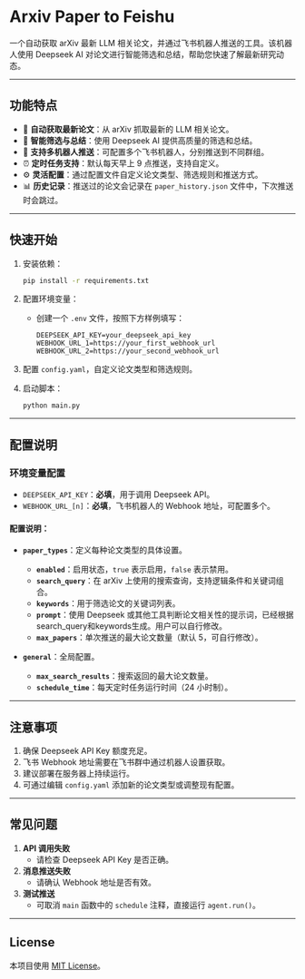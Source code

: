 # Arxiv Paper to Feishu

一个自动获取 arXiv 最新 LLM 相关论文，并通过飞书机器人推送的工具。该机器人使用 Deepseek AI 对论文进行智能筛选和总结，帮助您快速了解最新研究动态。

---

## 功能特点

- 🤖 **自动获取最新论文**：从 arXiv 抓取最新的 LLM 相关论文。
- 🧠 **智能筛选与总结**：使用 Deepseek AI 提供高质量的筛选和总结。
- 📱 **支持多机器人推送**：可配置多个飞书机器人，分别推送到不同群组。
- ⏰ **定时任务支持**：默认每天早上 9 点推送，支持自定义。
- ⚙️ **灵活配置**：通过配置文件自定义论文类型、筛选规则和推送方式。
- 📊 **历史记录**：推送过的论文会记录在 `paper_history.json` 文件中，下次推送时会跳过。

---

## 快速开始

1. 安装依赖：
   ```bash
   pip install -r requirements.txt
   ```
2. 配置环境变量：
   - 创建一个 `.env` 文件，按照下方样例填写：
     ```
     DEEPSEEK_API_KEY=your_deepseek_api_key
     WEBHOOK_URL_1=https://your_first_webhook_url
     WEBHOOK_URL_2=https://your_second_webhook_url
     ```

3. 配置 `config.yaml`，自定义论文类型和筛选规则。

4. 启动脚本：
   ```bash
   python main.py
   ```

---

## 配置说明

### 环境变量配置

- `DEEPSEEK_API_KEY`：**必填**，用于调用 Deepseek API。
- `WEBHOOK_URL_[n]`：**必填**，飞书机器人的 Webhook 地址，可配置多个。

#### 配置说明：

- **`paper_types`**：定义每种论文类型的具体设置。
  - **`enabled`**：启用状态，`true` 表示启用，`false` 表示禁用。
  - **`search_query`**：在 arXiv 上使用的搜索查询，支持逻辑条件和关键词组合。
  - **`keywords`**：用于筛选论文的关键词列表。
  - **`prompt`**：使用 Deepseek 或其他工具判断论文相关性的提示词，已经根据search_query和keywords生成。用户可以自行修改。
  - **`max_papers`**：单次推送的最大论文数量（默认 5，可自行修改）。

- **`general`**：全局配置。
  - **`max_search_results`**：搜索返回的最大论文数量。
  - **`schedule_time`**：每天定时任务运行时间（24 小时制）。

---

## 注意事项

1. 确保 Deepseek API Key 额度充足。
2. 飞书 Webhook 地址需要在飞书群中通过机器人设置获取。
3. 建议部署在服务器上持续运行。
4. 可通过编辑 `config.yaml` 添加新的论文类型或调整现有配置。

---

## 常见问题

1. **API 调用失败**
   - 请检查 Deepseek API Key 是否正确。
2. **消息推送失败**
   - 请确认 Webhook 地址是否有效。
3. **测试推送**
   - 可取消 `main` 函数中的 `schedule` 注释，直接运行 `agent.run()`。

---

## License

本项目使用 [MIT License](https://opensource.org/license/mit)。
